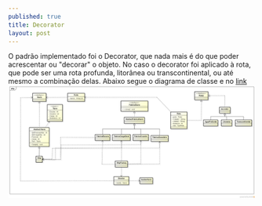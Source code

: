 ```yaml
---
published: true
title: Decorator
layout: post
---
```

O padrão implementado foi o Decorator, que nada mais é do que poder acrescentar ou "decorar" o objeto. No caso o decorator foi aplicado à rota, que pode ser uma rota profunda, litorânea ou transcontinental, ou até mesmo a combinação delas.
Abaixo segue o diagrama de classe e no [link](https://raw.githubusercontent.com/GrimaG/GrimaG.github.io/master/navioDecorator/)
<img src="https://raw.githubusercontent.com/GrimaG/GrimaG.github.io/master/navioDecorator/Class%20Diagram0.png" alt="IMAGE" >